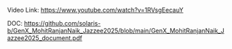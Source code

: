 Video Link:
https://www.youtube.com/watch?v=1RVsgEecauY

DOC:
https://github.com/solaris-b/GenX_MohitRanjanNaik_Jazzee2025/blob/main/GenX_MohitRanjanNaik_Jazzee2025_document.pdf
